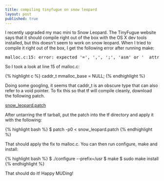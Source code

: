 ```yaml
---
title: compiling tinyfugue on snow leopard
layout: post
published: true
---
```


I recently upgraded my mac mini to Snow Leopard. The TinyFugue website says that it should compile right out of the box with the OS X dev tools installed, but this doesn't seem to work on snow leopard. When I tried to compile it right out of the box, I get the following error after running make:

<pre>
malloc.c:15: error: expected '=', ',', ';', 'asm' or '__attribute__' before 'malloc_base'
</pre>

So I took a look at line 15 of malloc.c:

{% highlight c %}
caddr_t mmalloc_base = NULL;
{% endhighlight %}

Doing some googling, it seems that caddr\_t is an obscure type that can also refer to a void pointer. To fix this so that tf will compile cleanly, download the following patch.

[snow_leopard.patch](/files/snow_leopard.patch)

After untarring the tf tarball, put the patch into the tf directory and apply it with the following:

{% highlight bash %}
$ patch -p0 < snow_leopard.patch
{% endhighlight %}

That should apply the fix to malloc.c. You can then run configure, make and install:

{% highlight bash %}
$ ./configure --prefix=/usr
$ make
$ sudo make install
{% endhighlight %}

That should do it! Happy MUDing!

